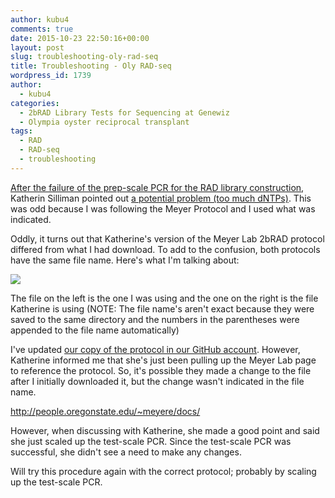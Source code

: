 ```yaml
---
author: kubu4
comments: true
date: 2015-10-23 22:50:16+00:00
layout: post
slug: troubleshooting-oly-rad-seq
title: Troubleshooting - Oly RAD-seq
wordpress_id: 1739
author:
  - kubu4
categories:
  - 2bRAD Library Tests for Sequencing at Genewiz
  - Olympia oyster reciprocal transplant
tags:
  - RAD
  - RAD-seq
  - troubleshooting
---
```


[After the failure of the prep-scale PCR for the RAD library construction](http://onsnetwork.org/kubu4/2015/10/13/pcr-oly-rad-seq-prep-scale-pcr/), Katherin Silliman pointed out [a potential problem (too much dNTPs)](http://onsnetwork.org/kubu4/2015/10/13/pcr-oly-rad-seq-prep-scale-pcr/#comments). This was odd because I was following the Meyer Protocol and I used what was indicated.

Oddly, it turns out that Katherine's version of the Meyer Lab 2bRAD protocol differed from what I had download. To add to the confusion, both protocols have the same file name. Here's what I'm talking about:

[![](http://eagle.fish.washington.edu/Arabidopsis/20151023_2bRAD_protocol_conflict.jpg)](http://eagle.fish.washington.edu/Arabidopsis/20151023_2bRAD_protocol_conflict.jpg)



The file on the left is the one I was using and the one on the right is the file Katherine is using (NOTE: The file name's aren't exact because they were saved to the same directory and the numbers in the parentheses were appended to the file name automatically)

I've updated [our copy of the protocol in our GitHub account](https://github.com/sr320/LabDocs/blob/master/protocols/External_Protocols/2bRAD_11Aug2015.pdf). However, Katherine informed me that she's just been pulling up the Meyer Lab page to reference the protocol. So, it's possible they made a change to the file after I initially downloaded it, but the change wasn't indicated in the file name.

http://people.oregonstate.edu/~meyere/docs/

However, when discussing with Katherine, she made a good point and said she just scaled up the test-scale PCR. Since the test-scale PCR was successful, she didn't see a need to make any changes.

Will try this procedure again with the correct protocol; probably by scaling up the test-scale PCR.
